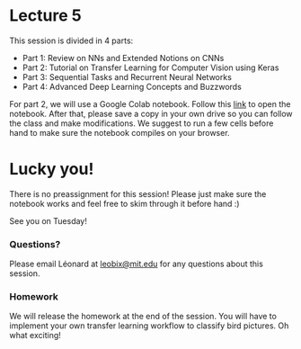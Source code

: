 # Lecture 5

This session is divided in 4 parts:
- Part 1: Review on NNs and Extended Notions on CNNs
- Part 2: Tutorial on Transfer Learning for Computer Vision using Keras
- Part 3: Sequential Tasks and Recurrent Neural Networks
- Part 4: Advanced Deep Learning Concepts and Buzzwords

For part 2, we will use a Google Colab notebook. Follow this [link](https://colab.research.google.com/drive/1oQo5IsO4C6xBb6EFoaoinmYqvj1pg62I?usp=sharing) to open the notebook. After that, please save a copy in your own drive so you can follow the class and make modifications.
We suggest to run a few cells before hand to make sure the notebook compiles on your browser.



# Lucky you! 
There is no preassignment for this session! Please just make sure the notebook works and feel free to skim through it before hand :)

See you on Tuesday!

### Questions?

Please email Léonard at leobix@mit.edu for any questions about this session.

### Homework

We will release the homework at the end of the session. You will have to implement your own transfer learning workflow to classify bird pictures. Oh what exciting!
